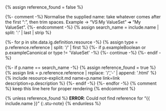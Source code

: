 {% assign reference_found = false %}

{%- comment -%}
  Normalise the supplied name:
  take whatever comes after the first “:”, then trim spaces.
  Example → “VS:My ValueSet” ➜ “My ValueSet”.
{%- endcomment -%}
{% assign search_name = include.name | split: ':' | last | strip %}

{%- for p in site.data.ig.definition.resource -%}
  {% assign type = p.reference.reference | split: '/' | first %}
  {%- if p.exampleBoolean or p.exampleCanonical or type != 'ValueSet' -%}
    {%- continue -%}
  {%- endif -%}

  {%- if p.name == search_name -%}
    {% assign reference_found = true %}
    {% assign link = p.reference.reference | replace: '/','-' | append: '.html' %}
    {% include resource-explicit.md
         name=p.name
         link=link
         description=p.description %}
  {%- endif -%}
{%- endfor -%}
{% comment %} keep this line here for proper rendering {% endcomment %}

{% unless reference_found %}
**ERROR**: Could not find reference for “{{ include.name }}”
{:.stu-note}
{% endunless %}
